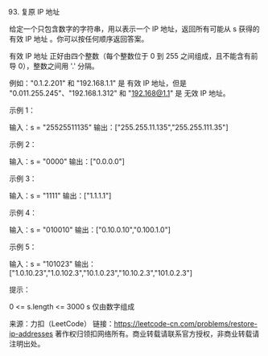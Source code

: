93. 复原 IP 地址

给定一个只包含数字的字符串，用以表示一个 IP 地址，返回所有可能从 s 获得的 有效 IP 地址 。你可以按任何顺序返回答案。

有效 IP 地址 正好由四个整数（每个整数位于 0 到 255 之间组成，且不能含有前导 0），整数之间用 '.' 分隔。

例如："0.1.2.201" 和 "192.168.1.1" 是 有效 IP 地址，但是 "0.011.255.245"、"192.168.1.312" 和 "192.168@1.1" 是 无效 IP 地址。


示例 1：

输入：s = "25525511135"
输出：["255.255.11.135","255.255.111.35"]


示例 2：

输入：s = "0000"
输出：["0.0.0.0"]


示例 3：

输入：s = "1111"
输出：["1.1.1.1"]


示例 4：

输入：s = "010010"
输出：["0.10.0.10","0.100.1.0"]


示例 5：

输入：s = "101023"
输出：["1.0.10.23","1.0.102.3","10.1.0.23","10.10.2.3","101.0.2.3"]


提示：

0 <= s.length <= 3000
s 仅由数字组成

来源：力扣（LeetCode）
链接：https://leetcode-cn.com/problems/restore-ip-addresses
著作权归领扣网络所有。商业转载请联系官方授权，非商业转载请注明出处。